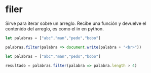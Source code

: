 # filer

Sirve para iterar sobre un arreglo. Recibe una función y devuelve el contenido del arreglo, es como el in en python.

```js
let palabras = ["abc","man","pedo","bobo"]

palabras.filter(palabra => document.write(palabra + "<br>"))
```

```js
let palabras = ["abc","man","pedo","bobo"]

resultado = palabras.filter(palabra => palabra.length > 4)
```

